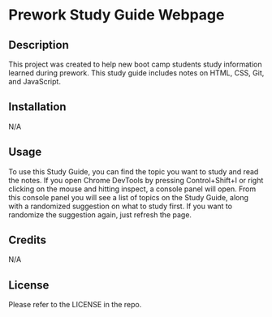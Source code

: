 # Prework Study Guide Webpage

## Description

This project was created to help new boot camp students study information learned during prework. This study guide includes notes on HTML, CSS, Git, and JavaScript.

## Installation

N/A

## Usage

To use this Study Guide, you can find the topic you want to study and read the notes. If you open Chrome DevTools by pressing Control+Shift+I or right clicking on the mouse and hitting inspect, a console panel will open. From this console panel you will see a list of topics on the Study Guide, along with a randomized suggestion on what to study first. If you want to randomize the suggestion again, just refresh the page.

## Credits

N/A

## License

Please refer to the LICENSE in the repo.

